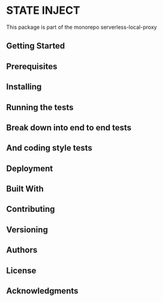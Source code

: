 # STATE INJECT

This package is part of the monorepo serverless-local-proxy 

## Getting Started

## Prerequisites

## Installing

## Running the tests

## Break down into end to end tests

## And coding style tests

## Deployment

## Built With

## Contributing

## Versioning 

## Authors

## License

## Acknowledgments
